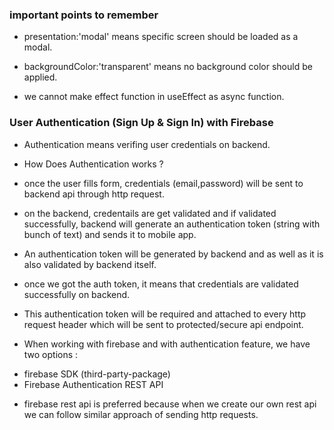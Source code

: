 ### important points to remember

- presentation:'modal' means specific screen should be loaded as a modal.

- backgroundColor:'transparent' means no background color should be applied.

- we cannot make effect function in useEffect as async function.

### User Authentication (Sign Up & Sign In) with Firebase

- Authentication means verifing user credentials on backend.

- How Does Authentication works ?

- once the user fills form, credentials (email,password) will be sent to backend api through http request.

- on the backend, credentails are get validated and if validated successfully, backend will generate an authentication token (string with bunch of text) and sends it to mobile app.

- An authentication token will be generated by backend and as well as it is also validated by backend itself.

- once we got the auth token, it means that credentials are validated successfully on backend.

- This authentication token will be required and attached to every http request header which will be sent
to protected/secure api endpoint.

- When working with firebase and with authentication feature, we have two options :
* firebase SDK (third-party-package)
* Firebase Authentication REST API

- firebase rest api is preferred because when we create our own rest api we can follow similar approach of sending http requests.
